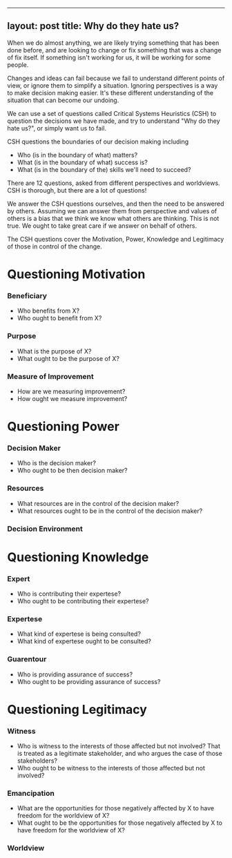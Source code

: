 ---
layout: post
title: Why do they hate us?
--

When we do almost anything, we are likely trying something that has been done before, and are looking to change or fix something that was a change of fix itself. If something isn't working for us, it will be working for some people.

Changes and ideas can fail because we fail to understand different points of view, or ignore them to simplify a situation. Ignoring perspectives is a way to make decision making easier. It's these different understanding of the situation that can become our undoing.

We can use a set of questions called Critical Systems Heuristics (CSH) to question the decisions we have made, and try to understand "Why do they hate us?", or simply want us to fail.

CSH questions the boundaries of our decision making including
* Who (is in the boundary of what) matters?
* What (is in the boundary of what) success is?
* What (is in the boundary of the) skills we'll need to succeed?

There are 12 questions, asked from different perspectives and worldviews. CSH is thorough, but there are a lot of questions!

We answer the CSH questions ourselves, and then the need to be answered by others. Assuming we can answer them from perspective and values of others is a bias that we think we know what others are thinking. This is not true.
We ought to take great care if we answer on behalf of others.

The CSH questions cover the Motivation, Power, Knowledge and Legitimacy of those in control of  the change.

# Questioning Motivation
### Beneficiary
* Who benefits from X?
* Who ought to benefit from X?

### Purpose
* What is the purpose of X?
* What ought to be the purpose of X?

### Measure of Improvement
* How are we measuring improvement?
* How ought we measure improvement?

# Questioning Power
### Decision Maker
* Who is the decision maker?
* Who ought to be then decision maker?

### Resources
* What resources are in the control of the decision maker?
* What resources ought to be in the control of the decision maker?

### Decision Environment

# Questioning Knowledge
### Expert
* Who is contributing their expertese?
* Who ought to be contributing their expertese?


### Expertese
* What kind of expertese is being consulted?
* What kind of expertese ought to be consulted?

### Guarentour
* Who is providing assurance of success?
* Who ought to be providing assurance of success?

# Questioning Legitimacy
### Witness
* Who is witness to the interests of those affected but not involved? That is treated as a legitimate stakeholder, and who argues the case of those stakeholders?
* Who ought to be witness to the interests of those affected but not involved?

### Emancipation
* What are the opportunities for those negatively affected by X to have freedom for the worldview of X?
* What ought to be the opportunities for those negatively affected by X to have freedom for the worldview of X?

### Worldview
